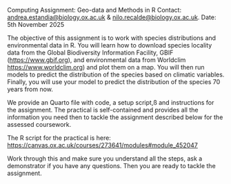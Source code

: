 Computing Assignment: Geo-data and Methods in R
Contact: andrea.estandia@biology.ox.ac.uk & nilo.recalde@biology.ox.ac.uk.
Date: 5th November 2025

The objective of this assignment is to work with species distributions and environmental data in R. You will learn how to download species locality data from the Global Biodiversity Information Facility, GBIF (https://www.gbif.org), and environmental data from Worldclim https://www.worldclim.org) and plot them on a map. You will then run models to predict the distribution of the species based on climatic variables. Finally, you will use your model to predict the distribution of the species 70 years from now.

We provide an Quarto file with code, a setup script,ß and instructions for the assignment. The practical is self-contained and provides all the information you need then to tackle the assignment described below for the assessed coursework.

The R script for the practical is here: https://canvas.ox.ac.uk/courses/273641/modules#module_452047

Work through this and make sure you understand all the steps, ask a demonstrator if you have any questions. Then you are ready to tackle the assignment.
